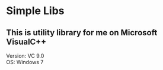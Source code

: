 # Simple Libs

## This is utility library for me on Microsoft VisualC++

Version: VC 9.0  
OS: Windows 7
